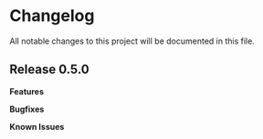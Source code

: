 # Changelog

All notable changes to this project will be documented in this file.

## Release 0.5.0

**Features**

**Bugfixes**

**Known Issues**
